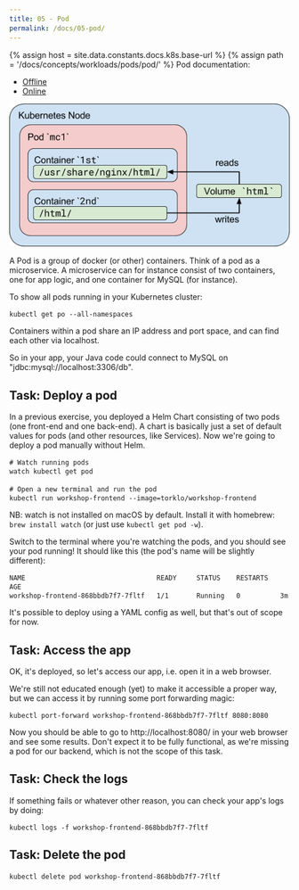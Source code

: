 ```yaml
---
title: 05 - Pod
permalink: /docs/05-pod/
---
```

{% assign host = site.data.constants.docs.k8s.base-url %}
{% assign path = '/docs/concepts/workloads/pods/pod/' %}
Pod documentation:
* [Offline]({{host.offline}}{{path}})
* [Online]({{host.online}}{{path}})


![text](../../assets/img/pods.png)

A Pod is a group of docker (or other) containers. Think of a pod as a microservice. A microservice can for
instance consist of two containers, one for app logic, and one container for MySQL (for instance).

To show all pods running in your Kubernetes cluster:

```
kubectl get po --all-namespaces
```

Containers within a pod share an IP address and port space, and can find each other via localhost.

So in your app, your Java code could connect to MySQL on "jdbc:mysql://localhost:3306/db".


## Task: Deploy a pod

In a previous exercise, you deployed a Helm Chart consisting of two pods (one front-end and one back-end). A
chart is basically just a set of default values for pods (and other resources, like Services). Now we're going
to deploy a pod manually without Helm.

```
# Watch running pods
watch kubectl get pod

# Open a new terminal and run the pod
kubectl run workshop-frontend --image=torklo/workshop-frontend
```

NB: watch is not installed on macOS by default. Install it with homebrew: `brew install watch` (or just use
`kubectl get pod -w`).

Switch to the terminal where you're watching the pods, and you should see your pod running! It should like this (the pod's name will be
slightly
different):


```
NAME                                 READY     STATUS    RESTARTS   AGE
workshop-frontend-868bbdb7f7-7fltf   1/1       Running   0          3m
```
It's possible to deploy using a YAML config as well, but that's out of scope for now.

## Task: Access the app

OK, it's deployed, so let's access our app, i.e. open it in a web browser.

We're still not educated enough (yet) to make it accessible a proper way, but we can access it by running some
port forwarding magic:

```
kubectl port-forward workshop-frontend-868bbdb7f7-7fltf 8080:8080
```

Now you should be able to go to http://localhost:8080/ in your web browser and see some results. Don't expect
it to be fully functional, as we're missing a pod for our backend, which is not the scope of this task.

## Task: Check the logs

If something fails or whatever other reason, you can check your app's logs by doing:

```
kubectl logs -f workshop-frontend-868bbdb7f7-7fltf
```

## Task: Delete the pod

```
kubectl delete pod workshop-frontend-868bbdb7f7-7fltf
```
